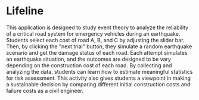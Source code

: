 # Lifeline
 
This application is designed to study event theory to analyze the reliability of a critical road system for emergency vehicles during an earthquake. Students select each cost of road A, B, and C by adjusting the slider bar. Then, by clicking the "next trial" button, they simulate a random earthquake scenario and get the damage status of each road. Each attempt simulates an earthquake situation, and the outcomes are designed to be vary depending on the construction cost of each road. By collecting and analyzing the data, students can learn how to estimate meaningful statistics for risk assessment. This activity also gives students a viewpoint in making a sustainable decision by comparing different initial construction costs and failure costs as a civil engineer.

